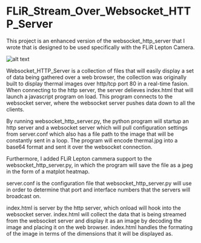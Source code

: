 # FLiR_Stream_Over_Websocket_HTTP_Server

This project is an enhanced version of the websocket_http_server that I wrote that is designed to be used specifically with the FLiR Lepton Camera.

![alt text](https://raw.githubusercontent.com/cj667113/FLiR_Stream_Over_Websocket_HTTP_Server/master/Img/Capture.JPG)

Websocket_HTTP_Server is a collection of files that will easily display a set of data being gathered over a web browser, the collection was originally built to display thermal images over http/tcp port 80 in a real-time fasion. When connecting to the http server, the server delieves index.html that will launch a javascript program on load. This program connects to the websocket server, where the websocket server pushes data down to all the clients.

By running websocket_http_server.py, the python program will startup an http server and a websocket server which will pull configuration settings from server.conf which also has a file path to the image that will be constantly sent in a loop. The program will encode thermal.jpg into a base64 format and sent it over the websocket connection.

Furthermore, I added FLiR Lepton cammera support to the websocket_http_server.py, in which the program will save the file as a jpeg in the form of a matplot heatmap.

server.conf is the configuration file that websocket_http_server.py will use in order to determine that port and interface numbers that the servers will broadcast on.

index.html is server by the http server, which onload will hook into the websocket server. index.html will collect the data that is being streamed from the websocket server and display it as an image by decoding the image and placing it on the web browser. index.html handles the formating of the image in terms of the dimensions that it will be displayed as.
